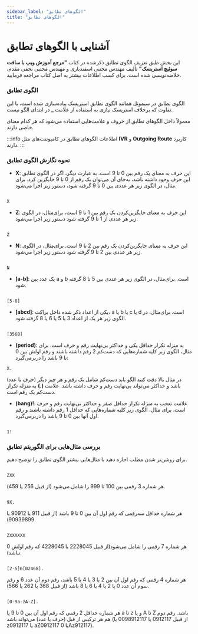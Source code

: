 ```yaml
---
sidebar_label: "الگو‌های تطابق"
title: "الگو‌های تطابق"
---
```


# آشنایی با الگو‌های تطابق

این بخش طبق تعریف الگوی تطابق ذکرشده در کتاب **"مرجع آموزش ویپ با سافت سوئیچ استریسک"** تألیف مهندس مجتبی اسفندیاری و مهندس مجتبی نجفی مقدم، خلاصه‌نویسی شده است. برای کسب اطلاعات بیشتر به اصل کتاب مراجعه فرمایید.

### الگوی تطابق
الگوی تطابق در سیموتل همانند الگوی تطابق استریسک پیاده‌سازی شده است، با این تفاوت که برخلاف استریسک نیازی به استفاده از علامت **_** در ابتدای الگو نیست.

معمولاً داخل الگوهای تطابق از حروف و علامت‌هایی استفاده می‌شود که هر کدام معنای خاصی دارند.

:::info اطلاعات
الگوهای تطابق در کامپوننت‌های مثل **IVR** و **Outgoing Route** کاربرد دارند.
:::

### نحوه نگارش الگوی تطابق

-  **X**: این حرف به معنای یک رقم بین 0 تا 9 است. به عبارت دیگر، اگر در الگوی تطابق این حرف وجود داشته باشد، به‌جای آن می‌توان یک رقم از 0 تا 9 جایگزین کرد. برای مثال، در الگوی زیر هر عددی بین 0 تا 9 گرفته شود، دستور زیر اجرا می‌شود.
 
```shell

X
```

- **Z**: این حرف به معنای جایگزین‌‌کردن یک رقم بین 1 تا 9 است، برای‌‌مثال، در الگوی زیر هر عددی از 1 تا 9 گرفته شود دستور زیر اجرا می‌شود.

```shell

Z
```

-  **N**: این حرف به معنای جایگزین‌‌کردن یک رقم بین 2 تا 9 است. برای‌‌مثال، در الگوی زیر هر عددی بین 2 تا 9 گرفته شود دستور زیر اجرا می‌شود.

```shell

N
```

- **[a-b]**: یک عدد بین a و b است. برای‌‌مثال، در الگوی زیر هر عددی بین 5 تا 8 گرفته شود.

```shell

[5-8]
```

- **[abcd]**: یکی از اعداد ذکر شده داخل براکت، a یا b یا c یا d است. برای‌‌مثال، در الگوی زیر هر یک از اعداد 3 یا 5 یا 6 یا 8 گرفته شود.

```shell

[3568]
```

- **(period)**: به منزله تکرار حداقل یکی و حداکثر بی‌نهایت رقم و حرف است. برای مثال، الگوی زیر کلیه شماره‌هایی که دست‌کم 2 رقم داشته باشند و رقم اولش بین 0 تا 9 باشد را دربرمی‌گیرد:

```shell
X.
```

در مثال بالا دقت کنید الگو باید دست‌کم شامل یک رقم و هر چیز دیگر (حرف یا عدد) باشد و حداکثر می‌تواند بی‌نهایت رقم و حرف داشته باشد. علامت **(.)** به منزله تکرار دست‌کم یک رقم است.

- **(bang)!**: علامت تعجب به منزله تکرار حداقل صفر و حداکثر بی‌نهایت رقم و حرف است. برای مثال، الگوی زیر کلیه شماره‌هایی که حداقل 1 رقم داشته باشند و رقم اول آنها بین 0 تا 9 باشد را دربرمی‌گیرد.

```shell

1!
```

### بررسی مثال‌هایی برای الگوریتم تطابق

برای روشن‌تر شدن مطلب اجازه دهید با مثال‌‌هایی بیشتر الگوی تطابق را توضیح دهیم.

```shell

ZXX
```
هر شماره 3 رقمی بین 100 تا 999 را شامل می‌‌شود (از قبیل 256 یا 459).

```shell

9X.
```
هر شماره حداقل سه‌رقمی که رقم اول آن بین 0 تا 9 باشد (از قبیل 911 یا 90912 یا 90939899).

```shell

ZXXXXXX
```
هر شماره 7 رقمی را شامل می‌‌شود(از قبیل 2228045 یا 4228045 که رقم اولش 0 نباشد).

```shell

[2-5]6[02468].
```
هر شماره 4 رقمی که رقم اول آن بین 2 یا 3 یا 4 یا 5 باشد، رقم دوم آن عدد 6 و رقم سوم آن عدد 0 یا 2 یا 4 یا 6 یا 8 باشد (از قبیل 368 یا 262 یا 566).


```shell

[0-9a-zA-Z].
```
هر شماره حداقل 2 رقمی که رقم اول آن بین 0 تا 9 یا a تا z و یا A تا Z باشد. رقم دوم هم هر ترکیبی از قبل (حرف یا عدد) می‌‌تواند باشد (از قبیل 0912117 یا 0098912117 یا z0912117 یا aZ0912117 یا 0Az912117).